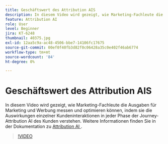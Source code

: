 ```yaml
---
title: Geschäftswert des Attribution AIS
description: In diesem Video wird gezeigt, wie Marketing-Fachleute die Ausgaben für Marketing und Werbung messen und optimieren können, indem sie die Auswirkungen einzelner Kundeninteraktionen in jeder Phase der Journey-Attribution AI des Kunden verstehen.
feature: Attribution AI
role: User
level: Beginner
jira: KT-6248
thumbnail: 40375.jpg
exl-id: 12aa5c9a-ac48-4506-bbe7-14106fc17675
source-git-commit: 00ef0f40fb3d82f0c06428a35c0e402f46ab6774
workflow-type: tm+mt
source-wordcount: '84'
ht-degree: 0%

---
```


# Geschäftswert des Attribution AIS

In diesem Video wird gezeigt, wie Marketing-Fachleute die Ausgaben für Marketing und Werbung messen und optimieren können, indem sie die Auswirkungen einzelner Kundeninteraktionen in jeder Phase der Journey-Attribution AI des Kunden verstehen. Weitere Informationen finden Sie in der Dokumentation zu [Attribution AI ](https://experienceleague.adobe.com/docs/experience-platform/intelligent-services/attribution-ai/overview.html).

>[!VIDEO](https://video.tv.adobe.com/v/40375?learn=on)


